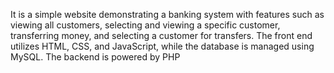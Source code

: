 It is a simple website demonstrating a banking system with features such as viewing all customers, selecting and viewing a specific customer, transferring money, and selecting a customer for transfers. The front end utilizes HTML, CSS, and JavaScript, while the database is managed using MySQL. The backend is powered by PHP
